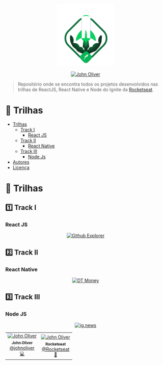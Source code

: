 <p align="center">
   <img src="https://raw.githubusercontent.com/JohnOliver23/Ignite/main/%40assets/img/logo.svg" alt="Ignite" width="180"/>
</p>

<p align="center">
   <a href="https://www.linkedin.com/in/john-oliver-944950aa/">
      <img alt="John Oliver" src="https://img.shields.io/badge/-John Oliver-01B755?style=flat&logo=Linkedin&logoColor=white" />
   </a>
</p>

> Repositório onde se encontra todos os projetos desenvolvidos nas trilhas de ReactJS, React Native e Node do Ignite da [Rocketseat](https://github.com/Rocketseat).

# :pushpin: Trilhas

- [Trilhas](#rocket-projetos)
  - [Track I](#one-track-i)
    - [React JS](#react-js)
  - [Track II](#two-track-ii)
    - [React Native](#react-native)
  - [Track III](#three-track-iii)
    - [Node Js ](#ig-news)
- [Autores](#computer-autores)
- [Licença](#closed_book-licença)

# :rocket: Trilhas

## :one: Track I

### React JS

<p align="center">
  <a href="https://github.com/JohnOliver23/Ignite/tree/main/ReactJS">
     <img src="https://xesque.rocketseat.dev/platform/1614596287807.svg" alt="Github Explorer" width="120"/>
   </a>
</p>

## :two: Track II

### React Native

<p align="center">
  <a href="https://github.com/JohnOliver23/Ignite/tree/main/ReactNative">
     <img src="https://xesque.rocketseat.dev/platform/1619413794626.svg" alt="DT Money" width="120"/>
   </a>
</p>

## :three: Track III

### Node JS

<p align="center">
  <a href="https://github.com/JohnOliver23/Ignite/tree/main/NodeJS">
     <img src="https://xesque.rocketseat.dev/platform/1614596651728.svg" alt="ig.news" width="120"/>
   </a>
</p>

<table>
  <tr>
    <td align="center">
      <a href="http://github.com/JohnOliver23/">
        <img src="https://avatars.githubusercontent.com/u/25158632?s=400&u=c62bd4924fe6fb5f28cc50827dbafd560584eed7&v=4" width="100px;" alt="John Oliver"/>
        <br />
        <sub>
          <b>John Oliver</b>
        </sub>
       </a>
       <br />
       <a href="https://www.linkedin.com/in/john-oliver-944950aa/" title="Linkedin">@johnoliver</a>
       <br />
       <a href="https://github.com/JohnOliver23/fastfeet-api/commits?author=tavareshenrique" title="Code">💻</a>
    </td>
    <td align="center">
      <a href="http://github.com/JohnOliver23/">
        <img src="https://avatars0.githubusercontent.com/u/28929274?s=200&v=4" width="100px;" alt="John Oliver"/>
        <br />
        <sub>
          <b>Rocketseat</b>
        </sub>
       </a>
       <br />
       <a href="https://github.com/Rocketseat" title="Linkedin">@Rocketseat</a>
       <br />
       <a href="https://github.com/JohnOliver23/fastfeet-api/commits?author=johnoliver" title="Creators">🚀</a>
    </td>
  </tr>
</table>
